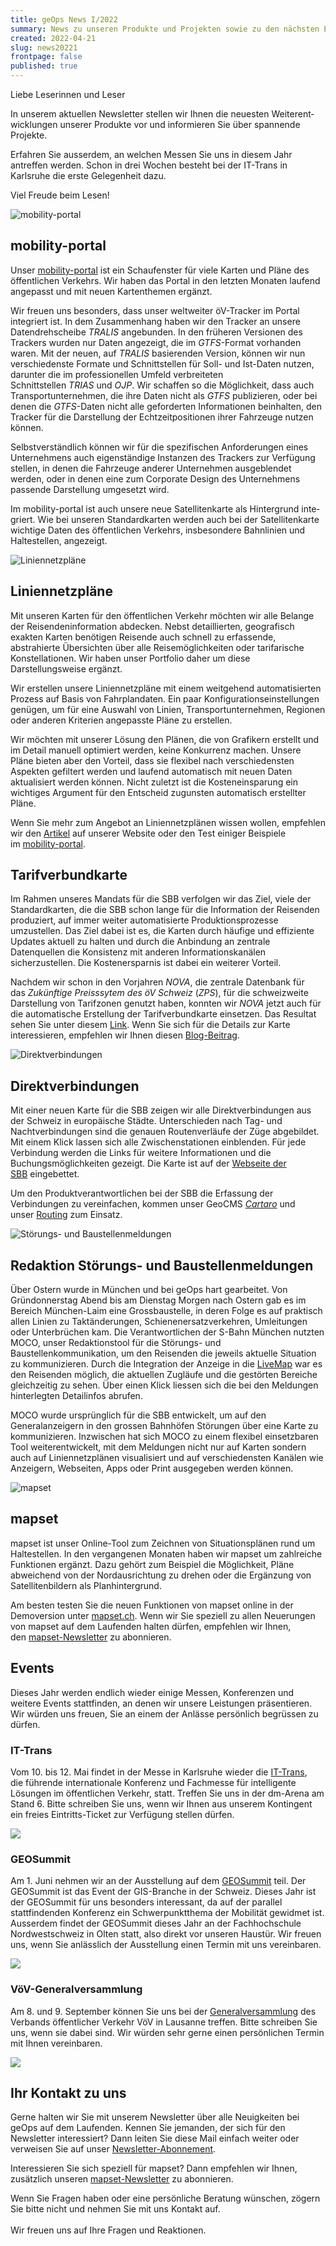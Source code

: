 ```yaml
---
title: geOps News I/2022
summary: News zu unseren Produkte und Projekten sowie zu den nächsten Events.
created: 2022-04-21
slug: news20221
frontpage: false
published: true
---
```

Liebe Leserinnen und Leser

In unserem aktuellen Newsletter stellen wir Ihnen die neuesten Weiter­ent­wick­lungen unserer Produkte vor und informieren Sie über spannende Projekte.

Erfahren Sie ausserdem, an welchen Messen Sie uns in diesem Jahr antreffen werden. Schon in drei Wochen besteht bei der IT-Trans in Karlsruhe die erste Gelegenheit dazu.

Viel Freude beim Lesen!

![mobility-portal](/images/blog/geops-news-i-2022/newsletter20221_01.jpg "mobility-portal")

## mobility-portal

Unser [mobility-portal](https://mobility.portal.geops.io/world.geops.transit?baselayers=world.geops.travic,ch.sbb.netzkarte,ch.sbb.netzkarte.dark,world.geops.aerial&lang=en&layers=paerke,strassennamen,haltekanten,haltestellen,pois,world.geops.traviclive) ist ein Schaufenster für viele Karten und Pläne des öffentlichen Verkehrs. Wir haben das Portal in den letzten Monaten laufend angepasst und mit neuen Kartenthemen ergänzt.

Wir freuen uns besonders, dass unser weltweiter öV-Tracker im Portal integriert ist. In dem Zusammenhang haben wir den Tracker an unsere Daten­dreh­scheibe *TRALIS* angebunden. In den früheren Versionen des Trackers wurden nur Daten angezeigt, die im *GTFS*-Format vorhanden waren. Mit der neuen, auf *TRALIS* basierenden Version, können wir nun verschiedenste Formate und Schnittstellen für Soll- und Ist-Daten nutzen, darunter die im professionellen Umfeld verbreiteten Schnittstellen *TRIAS* und *OJP*. Wir schaffen so die Mög­lich­keit, dass auch Transportunternehmen, die ihre Daten nicht als *GTFS* publizieren, oder bei denen die *GTFS*-Daten nicht alle geforderten Infor­ma­tionen beinhalten, den Tracker für die Darstellung der Echtzeitpositionen ihrer Fahrzeuge nutzen können.

Selbstverständlich können wir für die spezifischen Anforderungen eines Unternehmens auch eigenständige Instanzen des Trackers zur Verfügung stellen, in denen die Fahrzeuge anderer Unternehmen ausgeblendet werden, oder in denen eine zum Corporate Design des Unternehmens passende Darstellung umgesetzt wird.

Im mobility-portal ist auch unsere neue Satellitenkarte als Hintergrund inte­griert. Wie bei unseren Standardkarten werden auch bei der Satellitenkarte wichtige Daten des öffentlichen Verkehrs, insbesondere Bahnlinien und Haltestellen, angezeigt.

![Liniennetzpläne](/images/blog/geops-news-i-2022/newsletter20221_02.jpg "Liniennetzpläne")

## Liniennetzpläne

Mit unseren Karten für den öffentlichen Verkehr möchten wir alle Belange der Reisendeninformation abdecken. Nebst detaillierten, geografisch exakten Karten benötigen Reisende auch schnell zu erfassende, abstrahierte Über­sichten über alle Reisemöglichkeiten oder tarifarische Konstellationen. Wir haben unser Portfolio daher um diese Darstellungsweise ergänzt.

Wir erstellen unsere Liniennetzpläne mit einem weitgehend automatisierten Prozess auf Basis von Fahrplandaten. Ein paar Konfigurationseinstellungen genügen, um für eine Auswahl von Linien, Transportunternehmen, Regionen oder anderen Kriterien angepasste Pläne zu erstellen.

Wir möchten mit unserer Lösung den Plänen, die von Grafikern erstellt und im Detail manuell optimiert werden, keine Konkurrenz machen. Unsere Pläne bie­ten aber den Vorteil, dass sie flexibel nach verschiedensten Aspekten gefiltert werden und laufend automatisch mit neuen Daten aktualisiert werden können. Nicht zuletzt ist die Kosteneinsparung ein wichtiges Argument für den Ent­scheid zugunsten automatisch erstellter Pläne.

Wenn Sie mehr zum Angebot an Liniennetzplänen wissen wollen, empfehlen wir den [Artikel](https://geops.ch/solution/netzplaene) auf unserer Website oder den Test einiger Beispiele im [mobility-portal](https://mobility.portal.geops.io/world.geops.networkplans?lang=en&layers=de.vagfr.topographic).

## Tarifverbundkarte

Im Rahmen unseres Mandats für die SBB verfolgen wir das Ziel, viele der Standardkarten, die die SBB schon lange für die Information der Reisenden produziert, auf immer weiter automatisierte Produktionsprozesse umzustellen. Das Ziel dabei ist es, die Karten durch häufige und effiziente Updates aktuell zu halten und durch die Anbindung an zentrale Datenquellen die Konsistenz mit anderen Informationskanälen sicherzustellen. Die Kostenersparnis ist dabei ein weiterer Vorteil.

Nachdem wir schon in den Vorjahren *NOVA*, die zentrale Datenbank für das *Zukünftige Preisssytem des öV Schweiz* (*ZPS*), für die schweizweite Darstellung von Tarifzonen genutzt haben, konnten wir *NOVA* jetzt auch für die automatische Erstellung der Tarifverbundkarte einsetzen. Das Resultat sehen Sie unter diesem [Link](https://maps.trafimage.ch/ch.sbb.tarifverbundkarte.public?lang=de&layers=&x=925472&y=5920000&z=9). Wenn Sie sich für die Details zur Karte interessieren, empfehlen wir Ihnen diesen [Blog-Beitrag](https://geops.ch/blog/neue-tarifverbundkarte-der-schweiz).

![Direktverbindungen](/images/blog/geops-news-i-2022/newsletter20221_03.jpg "Direktverbindungen")

## Direktverbindungen

Mit einer neuen Karte für die SBB zeigen wir alle Direktverbindungen aus der Schweiz in europäische Städte. Unterschieden nach Tag- und Nachtverbin­dungen sind die genauen Routenverläufe der Züge abgebildet. Mit einem Klick lassen sich alle Zwischenstationen einblenden. Für jede Verbindung werden die Links für weitere Informationen und die Buchungsmöglichkeiten gezeigt. Die Karte ist auf der [Webseite der SBB](https://www.sbb.ch/content/internet/sbb/de/freizeit-ferien/zuege-ausfluege/nachtzuege.html) eingebettet.

Um den Produktverantwortlichen bei der SBB die Erfassung der Verbindungen zu vereinfachen, kommen unser GeoCMS *[Cartaro](https://geops.ch/solution/cartaro)* und unser [Routing](https://geops.ch/solution/routing) zum Einsatz. 

![Störungs- und Baustellenmeldungen](/images/blog/geops-news-i-2022/newsletter20221_04.jpg "Störungs- und Baustellenmeldungen")

## Redaktion Störungs- und Baustellenmeldungen

Über Ostern wurde in München und bei geOps hart gearbeitet. Von Gründonnerstag Abend bis am Dienstag Morgen nach Ostern gab es im Bereich München-Laim eine Grossbaustelle, in deren Folge es auf praktisch allen Linien zu Taktänderungen, Schienenersatzverkehren, Umleitungen oder Unterbrüchen kam. Die Verantwortlichen der S-Bahn München nutzten MOCO, unser Redaktionstool für die Störungs- und Baustellenkommunikation, um den Reisenden die jeweils aktuelle Situation zu kommunizieren. Durch die Integration der Anzeige in die [LiveMap](https://s-bahn-muenchen-live.de/) war es den Reisenden möglich, die aktuellen Zugläufe und die gestörten Bereiche gleichzeitig zu sehen. Über einen Klick liessen sich die bei den Meldungen hinterlegten Detailinfos abrufen.

MOCO wurde urspr­ünglich für die SBB entwickelt, um auf den Generalanzeigern in den grossen Bahnhöfen Störungen über eine Karte zu kommunizieren. Inzwischen hat sich MOCO zu einem flexibel einsetzbaren Tool weiterentwickelt, mit dem Meldungen nicht nur auf Karten sondern auch auf Liniennetzplänen visualisiert und auf verschiedensten Kanälen wie Anzeigern, Webseiten, Apps oder Print ausgegeben werden können.

![mapset](/images/blog/geops-news-i-2022/newsletter20221_05.jpg "mapset")

## mapset

mapset ist unser Online-Tool zum Zeichnen von Situationsplänen rund um Haltestellen. In den vergangenen Monaten haben wir mapset um zahlreiche Funktionen ergänzt. Dazu gehört zum Beispiel die Möglichkeit, Pläne abweichend von der Nordausrichtung zu drehen oder die Ergänzung von Satellitenbildern als Planhintergrund.

Am besten testen Sie die neuen Funktionen von mapset online in der Demoversion unter [mapset.ch](http://mapset.ch/). Wenn wir Sie speziell zu allen Neuerungen von mapset auf dem Laufenden halten dürfen, empfehlen wir Ihnen, den [mapset-Newsletter](https://geops.sh/mapset) zu abonnieren.

## Events

Dieses Jahr werden endlich wieder einige Messen, Konferenzen und weitere Events stattfinden, an denen wir unsere Leistungen präsentieren. Wir würden uns freuen, Sie an einem der Anlässe persönlich begrüssen zu dürfen.

### IT-Trans

Vom 10. bis 12. Mai findet in der Messe in Karlsruhe wieder die [IT-Trans](https://www.it-trans.org/), die führende internationale Konferenz und Fachmesse für intelligente Lösungen im öffentlichen Verkehr, statt. Treffen Sie uns in der dm-Arena am Stand 6. Bitte schreiben Sie uns, wenn wir Ihnen aus unserem Kontingent ein freies Eintritts-Ticket zur Verfügung stellen dürfen.

![](/images/blog/geops-news-i-2022/newsletter20221_06.jpg)

### GEOSummit

Am 1. Juni nehmen wir an der Ausstellung auf dem [GEOSummit](https://www.geosummit.ch/veranstaltungen-2022/ausstellung-1-juni-2022.html) teil. Der GEOSummit ist das Event der GIS-Branche in der Schweiz. Dieses Jahr ist der GEOSummit für uns besonders interessant, da auf der parallel stattfindenden Konferenz ein Schwerpunktthema der Mobilität gewidmet ist. Ausserdem findet der GEOSummit dieses Jahr an der Fachhochschule Nordwestschweiz in Olten statt, also direkt vor unseren Haustür. Wir freuen uns, wenn Sie anlässlich der Ausstellung einen Termin mit uns vereinbaren.

![](/images/blog/geops-news-i-2022/newsletter20221_07.jpg)

### VöV-Generalversammlung

Am 8. und 9. September können Sie uns bei der [Generalversammlung](https://www.voev.ch/de/Service/Generalversammlungen/2022) des Verbands öffentlicher Verkehr VöV in Lausanne treffen. Bitte schreiben Sie uns, wenn sie dabei sind. Wir würden sehr gerne einen persönlichen Termin mit Ihnen vereinbaren.

![](/images/blog/geops-news-i-2022/newsletter20221_08.jpg)

## Ihr Kontakt zu uns

Gerne halten wir Sie mit unserem Newsletter über alle Neuigkeiten bei geOps auf dem Laufenden. Kennen Sie jemanden, der sich für den Newsletter interessiert? Dann leiten Sie diese Mail einfach weiter oder verweisen Sie auf unser [Newsletter-Abonnement](https://geops.sh/geopsnews).

Interessieren Sie sich speziell für mapset? Dann empfehlen wir Ihnen, zusätzlich unseren [mapset-Newsletter](https://geops.sh/mapset) zu abonnieren.

Wenn Sie Fragen haben oder eine persönliche Beratung wünschen, zögern Sie bitte nicht und nehmen Sie mit uns Kontakt auf.\
 \
Wir freuen uns auf Ihre Fragen und Reaktionen.
